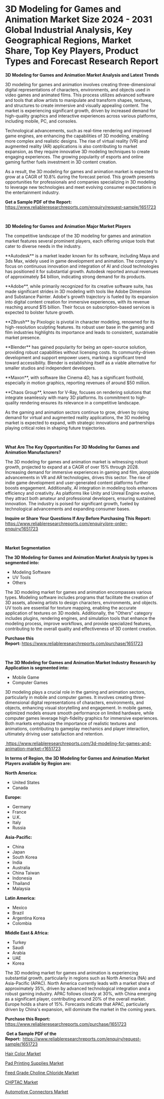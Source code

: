 <p><h1>3D Modeling for Games and Animation Market Size 2024 - 2031 Global Industrial Analysis, Key Geographical Regions, Market Share, Top Key Players, Product Types and Forecast Research Report</h1></p><p><strong>3D Modeling for Games and Animation Market Analysis and Latest Trends</strong></p>
<p><p>3D modeling for games and animation involves creating three-dimensional digital representations of characters, environments, and objects used in video games and animated films. This process utilizes advanced software and tools that allow artists to manipulate and transform shapes, textures, and structures to create immersive and visually appealing content. The market is experiencing significant growth, driven by increased demand for high-quality graphics and interactive experiences across various platforms, including mobile, PC, and consoles.</p><p>Technological advancements, such as real-time rendering and improved game engines, are enhancing the capabilities of 3D modeling, enabling more complex and realistic designs. The rise of virtual reality (VR) and augmented reality (AR) applications is also contributing to market expansion, as they require innovative 3D modeling techniques to create engaging experiences. The growing popularity of esports and online gaming further fuels investment in 3D content creation.</p><p>As a result, the 3D modeling for games and animation market is expected to grow at a CAGR of 10.8% during the forecast period. This growth presents opportunities for professionals and companies specializing in 3D modeling to leverage new technologies and meet evolving consumer expectations in the entertainment industry.</p></p>
<p><strong>Get a Sample PDF of the Report:&nbsp;</strong> <a href="https://www.reliableresearchreports.com/enquiry/request-sample/1651723?utm_campaign=38&utm_medium=2&utm_source=Github&utm_content=ia&utm_term=27092024&utm_id=3d-modeling-for-games-and-animation">https://www.reliableresearchreports.com/enquiry/request-sample/1651723</a></p>
<p>&nbsp;</p>
<p><strong>3D Modeling for Games and Animation Major Market Players</strong></p>
<p><p>The competitive landscape of the 3D modeling for games and animation market features several prominent players, each offering unique tools that cater to diverse needs in the industry.</p><p>**Autodesk** is a market leader known for its software, including Maya and 3ds Max, widely used in game development and animation. The company's focus on continuous innovation and integration of AI and cloud technologies has positioned it for substantial growth. Autodesk reported annual revenues of approximately $4 billion, indicating strong demand for its products.</p><p>**Adobe**, while primarily recognized for its creative software suite, has made significant strides in 3D modeling with tools like Adobe Dimension and Substance Painter. Adobe's growth trajectory is fueled by its expansion into digital content creation for immersive experiences, with its revenue reaching around $15 billion. Their focus on subscription-based services is expected to bolster future growth.</p><p>**ZBrush** by Pixologic is pivotal in character modeling, renowned for its high-resolution sculpting features. Its robust user base in the gaming and film industries highlights its importance and leads to consistent, sustainable market presence.</p><p>**Blender** has gained popularity for being an open-source solution, providing robust capabilities without licensing costs. Its community-driven development and support empower users, marking a significant trend toward accessibility. Blender is establishing itself as a viable alternative for smaller studios and independent developers.</p><p>**Maxon**, with software like Cinema 4D, has a significant foothold, especially in motion graphics, reporting revenues of around $50 million. </p><p>**Chaos Group**, known for V-Ray, focuses on rendering solutions that integrate seamlessly with many 3D platforms. Its commitment to high-quality rendering ensures its relevance in a competitive landscape.</p><p>As the gaming and animation sectors continue to grow, driven by rising demand for virtual and augmented reality applications, the 3D modeling market is expected to expand, with strategic innovations and partnerships playing critical roles in shaping future trajectories.</p></p>
<p>&nbsp;</p>
<p><strong>What Are The Key Opportunities For 3D Modeling for Games and Animation Manufacturers?</strong></p>
<p><p>The 3D modeling for games and animation market is witnessing robust growth, projected to expand at a CAGR of over 15% through 2028. Increasing demand for immersive experiences in gaming and film, alongside advancements in VR and AR technologies, drives this sector. The rise of indie game development and user-generated content platforms further boosts engagement. Additionally, AI integration in modeling tools enhances efficiency and creativity. As platforms like Unity and Unreal Engine evolve, they attract both amateur and professional developers, ensuring sustained innovation. The industry is poised for significant growth, fueled by technological advancements and expanding consumer bases.</p></p>
<p><strong>Inquire or Share Your Questions If Any Before Purchasing This Report:</strong> <a href="https://www.reliableresearchreports.com/enquiry/pre-order-enquiry/1651723?utm_campaign=38&utm_medium=2&utm_source=Github&utm_content=ia&utm_term=27092024&utm_id=3d-modeling-for-games-and-animation">https://www.reliableresearchreports.com/enquiry/pre-order-enquiry/1651723</a></p>
<p>&nbsp;</p>
<p><strong>Market Segmentation</strong></p>
<p><strong>The 3D Modeling for Games and Animation Market Analysis by types is segmented into:</strong></p>
<p><ul><li>Modeling Software</li><li>UV Tools</li><li>Others</li></ul></p>
<p><p>The 3D modeling market for games and animation encompasses various types. Modeling software includes programs that facilitate the creation of 3D assets, allowing artists to design characters, environments, and objects. UV tools are essential for texture mapping, enabling the accurate application of textures on 3D models. Additionally, the "Others" category includes plugins, rendering engines, and simulation tools that enhance the modeling process, improve workflows, and provide specialized features, contributing to the overall quality and effectiveness of 3D content creation.</p></p>
<p><strong>Purchase this Report:&nbsp;</strong><a href="https://www.reliableresearchreports.com/purchase/1651723?utm_campaign=38&utm_medium=2&utm_source=Github&utm_content=ia&utm_term=27092024&utm_id=3d-modeling-for-games-and-animation">https://www.reliableresearchreports.com/purchase/1651723</a></p>
<p>&nbsp;</p>
<p><strong>The 3D Modeling for Games and Animation Market Industry Research by Application is segmented into:</strong></p>
<p><ul><li>Mobile Game</li><li>Computer Games</li></ul></p>
<p><p>3D modeling plays a crucial role in the gaming and animation sectors, particularly in mobile and computer games. It involves creating three-dimensional digital representations of characters, environments, and objects, enhancing visual storytelling and engagement. In mobile games, optimized models ensure smooth performance on limited hardware, while computer games leverage high-fidelity graphics for immersive experiences. Both markets emphasize the importance of realistic textures and animations, contributing to gameplay mechanics and player interaction, ultimately driving user satisfaction and retention.</p></p>
<p><a href="https://www.reliableresearchreports.com/3d-modeling-for-games-and-animation-market-r1651723?utm_campaign=38&utm_medium=2&utm_source=Github&utm_content=ia&utm_term=27092024&utm_id=3d-modeling-for-games-and-animation">&nbsp;https://www.reliableresearchreports.com/3d-modeling-for-games-and-animation-market-r1651723</a></p>
<p><strong>In terms of Region, the 3D Modeling for Games and Animation Market Players available by Region are:</strong></p>
<p>
    <p> <strong> North America: </strong>
        <ul>
            <li>United States</li>
            <li>Canada</li>
        </ul>
        </p> 
    <p> <strong> Europe: </strong>
        <ul>
            <li>Germany</li>
            <li>France</li>
            <li>U.K.</li>
            <li>Italy</li>
            <li>Russia</li>
        </ul>
        </p> 
    <p> <strong> Asia-Pacific: </strong>
        <ul>
            <li>China</li>
            <li>Japan</li>
            <li>South Korea</li>
            <li>India</li>
            <li>Australia</li>
            <li>China Taiwan</li>
            <li>Indonesia</li>
            <li>Thailand</li>
            <li>Malaysia</li>
        </ul>
        </p> 
    <p> <strong> Latin America: </strong>
        <ul>
            <li>Mexico</li>
            <li>Brazil</li>
            <li>Argentina Korea</li>
            <li>Colombia</li>
        </ul>
        </p> 
    <p> <strong> Middle East & Africa: </strong>
        <ul>
            <li>Turkey</li>
            <li>Saudi</li>
            <li>Arabia</li>
            <li>UAE</li>
            <li>Korea</li>
        </ul>
    </p>
    </p>
<p><p>The 3D modeling market for games and animation is experiencing substantial growth, particularly in regions such as North America (NA) and Asia-Pacific (APAC). North America currently leads with a market share of approximately 35%, driven by advanced technological integration and a robust gaming industry. APAC follows closely at 30%, with China emerging as a significant player, contributing around 20% of the overall market. Europe holds a share of 15%. Forecasts indicate that APAC, particularly driven by China's expansion, will dominate the market in the coming years.</p></p>
<p><strong>Purchase this Report: </strong><a href="https://www.reliableresearchreports.com/purchase/1651723?utm_campaign=38&utm_medium=2&utm_source=Github&utm_content=ia&utm_term=27092024&utm_id=3d-modeling-for-games-and-animation">https://www.reliableresearchreports.com/purchase/1651723</a></p>
<p>&nbsp;<strong>Get a Sample PDF of the Report:&nbsp;&nbsp;</strong><a href="https://www.reliableresearchreports.com/enquiry/request-sample/1651723?utm_campaign=38&utm_medium=2&utm_source=Github&utm_content=ia&utm_term=27092024&utm_id=3d-modeling-for-games-and-animation">https://www.reliableresearchreports.com/enquiry/request-sample/1651723</a></p>
<p><strong></strong></p>
<p><p><a href="https://issuu.com/reportprime-2/docs/hair-color-market-size-2030.pptx_77467579c8af19?utm_campaign=38&utm_medium=2&utm_source=Github&utm_content=ia&utm_term=27092024&utm_id=3d-modeling-for-games-and-animation">Hair Color Market</a></p><p><a href="https://issuu.com/reportprime-2/docs/pad-printing-supplies-market-size-2_f3d23ffb33385b?utm_campaign=38&utm_medium=2&utm_source=Github&utm_content=ia&utm_term=27092024&utm_id=3d-modeling-for-games-and-animation">Pad Printing Supplies Market</a></p><p><a href="https://github.com/JamesCox407/Market-Research-Report-List-1/blob/main/feed-grade-choline-chloride-market.md?utm_campaign=38&utm_medium=2&utm_source=Github&utm_content=ia&utm_term=27092024&utm_id=3d-modeling-for-games-and-animation">Feed Grade Choline Chloride Market</a></p><p><a href="https://www.linkedin.com/pulse/evaluating-global-chptac-market-trends-growth-opportunities-ue2re?utm_campaign=38&utm_medium=2&utm_source=Github&utm_content=ia&utm_term=27092024&utm_id=3d-modeling-for-games-and-animation">CHPTAC Market</a></p><p><a href="https://www.linkedin.com/pulse/automotive-connectors-market-global-regional-analysis-focus-q5l5e?utm_campaign=38&utm_medium=2&utm_source=Github&utm_content=ia&utm_term=27092024&utm_id=3d-modeling-for-games-and-animation">Automotive Connectors Market</a></p></p>